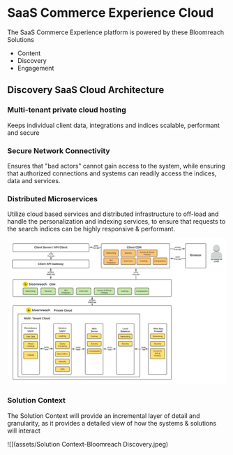 # SaaS Commerce Experience Cloud

The SaaS Commerce Experience platform is powered by these Bloomreach Solutions

* Content
* Discovery
* Engagement

## Discovery SaaS Cloud Architecture

### Multi-tenant private cloud hosting

Keeps individual client data, integrations and indices scalable, performant and secure

### Secure Network Connectivity

Ensures that "bad actors" cannot gain access to the system, while ensuring that authorized connections and systems can readily access the indices, data and services.

### Distributed Microservices

Utilize cloud based services and distributed infrastructure to off-load and handle the personalization and indexing services, to ensure that requests to the search indices can be highly  responsive & performant.

![](assets/Bloomreach_Architecture.jpeg)

### Solution Context

The Solution Context will provide an incremental layer of detail and granularity, as it provides a detailed view of how the systems & solutions will interact

![](assets/Solution Context-Bloomreach Discovery.jpeg)

